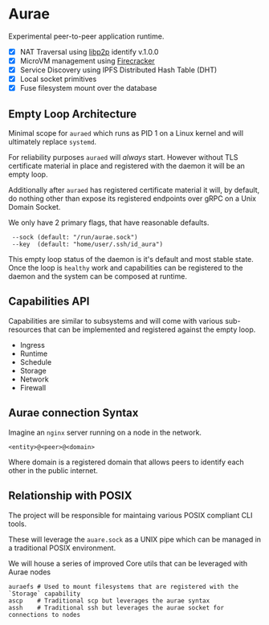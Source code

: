 # Aurae

Experimental peer-to-peer application runtime. 

 - [X] NAT Traversal using [libp2p](https://github.com/libp2p/specs/tree/master/identify#identify-v100) identify v.1.0.0 
 - [X] MicroVM management using [Firecracker](https://github.com/firecracker-microvm/firecracker)
 - [X] Service Discovery using IPFS Distributed Hash Table (DHT) 
 - [X] Local socket primitives
 - [X] Fuse filesystem mount over the database

## Empty Loop Architecture

Minimal scope for `auraed` which runs as PID 1 on a Linux kernel and will ultimately replace `systemd`. 

For reliability purposes `auraed` will *always* start. However without TLS certificate material in place and registered with the daemon it will be an empty loop. 

Additionally after `auraed` has registered certificate material it will, by default, do nothing other than expose its registered endpoints over gRPC on a Unix Domain Socket. 

We only have 2 primary flags, that have reasonable defaults.

``` 
 --sock (default: "/run/aurae.sock")
 --key  (default: "home/user/.ssh/id_aura")
```

This empty loop status of the daemon is it's default and most stable state. Once the loop is `healthy` work and capabilities can be registered to the daemon and the system can be composed at runtime.

## Capabilities API

Capabilities are similar to subsystems and will come with various sub-resources that can be implemented and registered against the empty loop.

 - Ingress
 - Runtime
 - Schedule
 - Storage
 - Network
 - Firewall
 
 ## Aurae connection Syntax
 
 Imagine an `nginx` server running on a node in the network.
 
 ```
 <entity>@<peer>@<domain>
 ```
 
 Where domain is a registered domain that allows peers to identify each other in the public internet.

 
 ## Relationship with POSIX
 
The project will be responsible for maintaing various POSIX compliant CLI tools.
 
These will leverage the `auare.sock` as a UNIX pipe which can be managed in a traditional POSIX environment.

We will house a series of improved Core utils that can be leveraged with Aurae nodes

```
auraefs # Used to mount filesystems that are registered with the `Storage` capability
ascp    # Traditional scp but leverages the aurae syntax
assh    # Traditional ssh but leverages the aurae socket for connections to nodes
```

 
 
